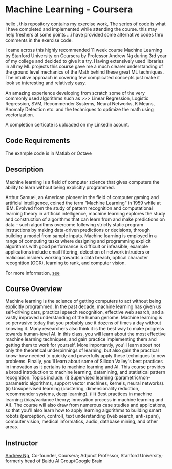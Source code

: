 
# Machine Learning - Coursera
hello , this repository contains my exercise work, The series of code is what I have completed and implemented while attending the course. this may help freshers at some points ...i have provided some alternative codes thru comments in the 
exercise code.

I came across this highly recommended 11 week course Machine Learning by Stanford University on Coursera by Professor Andrew Ng during  3rd year of my college and decided to give it a try. Having extensively used libraries in all my ML projects this course gave me a much clearer understanding of the ground level mechanics of the Math behind these great ML techniques. The intuitive approach in covering few complicated concepts just make it look so interesting and relatively easy.

An amazing experience developing from scratch some of the very commonly used algorithms such as  >>> Linear Regression, Logistic Regression, SVM, Recommender Systems, Neural Networks, K Means, Anomaly Detection etc. and the techniques to optimize the math using vectorization.

A completion certicate is uploaded on my Linkedin acount.


## Code Requirements
The example code is in Matlab or Octave

## Description
Machine learning is a field of computer science that gives computers the ability to learn without being explicitly programmed.

Arthur Samuel, an American pioneer in the field of computer gaming and artificial intelligence, coined the term "Machine Learning" in 1959 while at IBM. Evolved from the study of pattern recognition and computational learning theory in artificial intelligence, machine learning explores the study and construction of algorithms that can learn from and make predictions on data – such algorithms overcome following strictly static program instructions by making data-driven predictions or decisions, through building a model from sample inputs. Machine learning is employed in a range of computing tasks where designing and programming explicit algorithms with good performance is difficult or infeasible; example applications include email filtering, detection of network intruders or malicious insiders working towards a data breach, optical character recognition (OCR), learning to rank, and computer vision.

For more information, [see](https://en.wikipedia.org/wiki/Machine_learning)

## Course Overview

Machine learning is the science of getting computers to act without being explicitly programmed. In the past decade, machine learning has given us self-driving cars, practical speech recognition, effective web search, and a vastly improved understanding of the human genome. Machine learning is so pervasive today that you probably use it dozens of times a day without knowing it. Many researchers also think it is the best way to make progress towards human-level AI. In this class, you will learn about the most effective machine learning techniques, and gain practice implementing them and getting them to work for yourself. More importantly, you'll learn about not only the theoretical underpinnings of learning, but also gain the practical know-how needed to quickly and powerfully apply these techniques to new problems. Finally, you'll learn about some of Silicon Valley's best practices in innovation as it pertains to machine learning and AI. This course provides a broad introduction to machine learning, datamining, and statistical pattern recognition. Topics include: (i) Supervised learning (parametric/non-parametric algorithms, support vector machines, kernels, neural networks). (ii) Unsupervised learning (clustering, dimensionality reduction, recommender systems, deep learning). (iii) Best practices in machine learning (bias/variance theory; innovation process in machine learning and AI). The course will also draw from numerous case studies and applications, so that you'll also learn how to apply learning algorithms to building smart robots (perception, control), text understanding (web search, anti-spam), computer vision, medical informatics, audio, database mining, and other areas.

## Instructor

[Andrew Ng](https://www.coursera.org/instructor/andrewng), Co-founder, Coursera; Adjunct Professor, Stanford University; formerly head of Baidu AI Group/Google Brain
